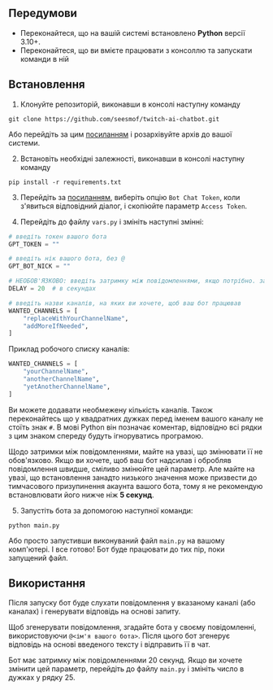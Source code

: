 ## Передумови

- Переконайтеся, що на вашій системі встановлено **Python** версії 3.10+.
- Переконайтеся, що ви вмієте працювати з консоллю та запускати команди в ній

## Встановлення

1. Клонуйте репозиторій, виконавши в консолі наступну команду

```
git clone https://github.com/seesmof/twitch-ai-chatbot.git
```

Або перейдіть за цим [посиланням](https://github.com/seesmof/twitch-ai-chatbot/archive/refs/tags/0.1.1.zip) і розархівуйте архів до вашої системи.

2. Встановіть необхідні залежності, виконавши в консолі наступну команду

```
pip install -r requirements.txt
```

3. Перейдіть за [посиланням](https://twitchtokengenerator.com/), виберіть опцію `Bot Chat Token`, коли з'явиться відповідний діалог, і скопіюйте параметр `Access Token`.

4. Перейдіть до файлу `vars.py` і змініть наступні змінні:

```py
# введіть токен вашого бота
GPT_TOKEN = ""

# введіть нік вашого бота, без @
GPT_BOT_NICK = ""

# НЕОБОВ'ЯЗКОВО: введіть затримку між повідомленнями, якщо потрібно. за замовчуванням встановлено на 20 секунд
DELAY = 20  # в секундах

# введіть назви каналів, на яких ви хочете, щоб ваш бот працював
WANTED_CHANNELS = [
    "replaceWithYourChannelName",
    "addMoreIfNeeded",
]
```

Приклад робочого списку каналів:

```py
WANTED_CHANNELS = [
    "yourChannelName",
    "anotherChannelName",
    "yetAnotherChannelName",
]
```

Ви можете додавати необмежену кількість каналів. Також переконайтесь що у квадратних дужках перед іменем вашого каналу не стоїть знак `#`. В мові Python він позначає коментар, відповідно всі рядки з цим знаком спереду будуть ігноруватись програмою.

Щодо затримки між повідомленнями, майте на увазі, що змінювати її не обов'язково. Якщо ви хочете, щоб ваш бот надсилав і обробляв повідомлення швидше, сміливо змінюйте цей параметр. Але майте на увазі, що встановлення занадто низького значення може призвести до тимчасового призупинення акаунта вашого бота, тому я не рекомендую встановлювати його нижче ніж **5 секунд**.

5. Запустіть бота за допомогою наступної команди:

```
python main.py
```

Або просто запустивши виконуваний файл `main.py` на вашому комп'ютері. І все готово! Бот буде працювати до тих пір, поки запущений файл.

## Використання

Після запуску бот буде слухати повідомлення у вказаному каналі (або каналах) і генерувати відповідь на основі запиту.

Щоб згенерувати повідомлення, згадайте бота у своєму повідомленні, використовуючи `@<ім'я вашого бота>`. Після цього бот згенерує відповідь на основі введеного тексту і відправить її в чат.

Бот має затримку між повідомленнями 20 секунд. Якщо ви хочете змінити цей параметр, перейдіть до файлу `main.py` і змініть число в дужках у рядку 25.
